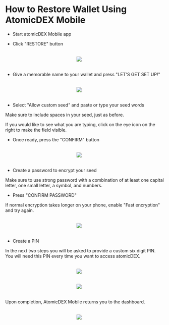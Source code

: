 # How to Restore Wallet Using AtomicDEX Mobile

- Start atomicDEX Mobile app

- Click "RESTORE" button

<div style="margin: 2rem; text-align: center; width: 80%">

<img src="/how-to-restore/how-to-restore-01.jpg">

</div>

- Give a memorable name to your wallet and press "LET'S GET SET UP!"

<div style="margin: 2rem; text-align: center; width: 80%">

<img src="/how-to-restore/how-to-restore-02.jpg">

</div>

- Select "Allow custom seed" and paste or type your seed words

Make sure to include spaces in your seed, just as before.

If you would like to see what you are typing, click on the eye icon on the right to make the field visible.

- Once ready, press the "CONFIRM" button

<div style="margin: 2rem; text-align: center; width: 80%">

<img src="/how-to-restore/how-to-restore-03.jpg">

</div>

- Create a password to encrypt your seed

Make sure to use strong password with a combination of at least one capital letter, one small letter, a symbol, and numbers.

- Press "CONFIRM PASSWORD"

If normal encryption takes longer on your phone, enable "Fast encryption" and try again.

<div style="margin: 2rem; text-align: center; width: 80%">

<img src="/how-to-restore/how-to-restore-04.jpg">

</div>

- Create a PIN

In the next two steps you will be asked to provide a custom six digit PIN. You will need this PIN every time you want to access atomicDEX.

<div style="margin: 2rem; text-align: center; width: 80%">

<img src="/how-to-restore/how-to-restore-05.jpg">

</div>

<div style="margin: 2rem; text-align: center; width: 80%">

<img src="/how-to-restore/how-to-restore-06.jpg">

</div>

Upon completion, AtomicDEX Mobile returns you to the dashboard.

<div style="margin: 2rem; text-align: center; width: 80%">

<img src="/how-to-restore/how-to-restore-07.jpg">

</div>

